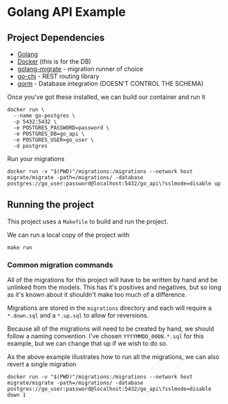 # Golang API Example

## Project Dependencies

- [Golang](https://golang.org/)
- [Docker](https://www.docker.com/get-started) (this is for the DB)
- [golang-migrate](https://github.com/golang-migrate/migrate) - migration runner of choice
- [go-chi](https://github.com/go-chi/chi) - REST routing library
- [gorm](https://gorm.io/docs/) - Database integration (DOESN'T CONTROL THE SCHEMA)

Once you've got these installed, we can build our container and run it

```
docker run \
  --name go-postgres \
  -p 5432:5432 \
  -e POSTGRES_PASSWORD=password \
  -e POSTGRES_DB=go_api \
  -e POSTGRES_USER=go_user \
  -d postgres
```

Run your migrations

```
docker run -v "$(PWD)"/migrations:/migrations --network host migrate/migrate -path=/migrations/ -database postgres://go_user:password@localhost:5432/go_api\?sslmode=disable up
```

## Running the project

This project uses a `Makefile` to build and run the project.

We can run a local copy of the project with

```
make run
```

### Common migration commands

All of the migrations for this project will have to be written by hand and be unlinked from the models. This has it's
positives and negatives, but so long as it's known about it shouldn't make too much of a difference.

Migrations are stored in the `migrations` directory and each will require a `*.down.sql` and a `*.up.sql` to allow for
reversions.

Because all of the migrations will need to be created by hand, we should follow a naming convention. I've chosen
`YYYYMMDD_000N.*.sql` for this example, but we can change that up if we wish to do so.

As the above example illustrates how to run all the migrations, we can also revert a single migration

```
docker run -v "$(PWD)"/migrations:/migrations --network host migrate/migrate -path=/migrations/ -database postgres://go_user:password@localhost:5432/go_api\?sslmode=disable down 1
```

